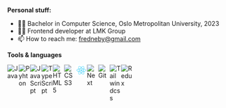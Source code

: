 **Personal stuff:**

- 👨‍🎓 Bachelor in Computer Science, Oslo Metropolitan University, 2023
- 👨‍💻 Frontend developer at LMK Group
- 📫 How to reach me: fredneby@gmail.com

**Tools & languages**

<img align="left" alt="Java" width="26px" src="https://img.icons8.com/color/48/000000/java-coffee-cup-logo.png" />

<img align="left" alt="Pyhton" width="26px" src="https://img.icons8.com/color/48/000000/python.png" />

<img align="left" alt="JavaScript" width="26px" src="https://img.icons8.com/color/48/000000/javascript.png" />

<img align="left" alt="TypeScript" width="26px" src="https://img.icons8.com/color/48/000000/typescript.png" />

<img align="left" alt="HTML5" width="26px" src="https://img.icons8.com/color/48/000000/html-5.png" />

<img align="left" alt="CSS3" width="26px" src="https://img.icons8.com/color/48/000000/css3.png" />
    
<img align="left" alt="React" width="26px" src="https://raw.githubusercontent.com/github/explore/80688e429a7d4ef2fca1e82350fe8e3517d3494d/topics/react/react.png" />

<img align="left" alt="Next" width="26px" src="https://img.icons8.com/color/48/000000/nextjs.png" />

<img align="left" alt="Git" width="26px" src="https://img.icons8.com/color/48/000000/git.png" />

<img align="left" alt="Tailwindcss" width="26px" src="https://img.icons8.com/color/48/000000/tailwindcss.png" />

<img align="left" alt="Redux" width="26px" src="https://img.icons8.com/color/48/000000/redux.png" />
